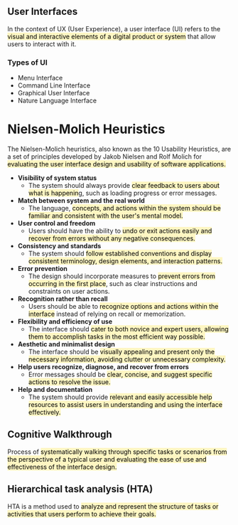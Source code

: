 ## User Interfaces
In the context of UX (User Experience), a user interface (UI) refers to the <mark style="background: #FFF3A3A6;">visual and interactive elements of a digital product or system</mark> that allow users to interact with it.

### Types of UI
- Menu Interface
- Command Line Interface
- Graphical User Interface
- Nature Language Interface

# Nielsen-Molich Heuristics

The Nielsen-Molich heuristics, also known as the 10 Usability Heuristics, are a set of principles developed by Jakob Nielsen and Rolf Molich for <mark style="background: #FFF3A3A6;">evaluating the user interface design and usability of software applications.</mark>

- **Visibility of system status**
	- The system should always provide <mark style="background: #FFF3A3A6;">clear feedback to users about what is happenin</mark>g, such as loading progress or error messages.
- **Match between system and the real world**
	- The language, <mark style="background: #FFF3A3A6;">concepts, and actions within the system should be familiar and consistent with the user's mental model.</mark>
- **User control and freedom**
	- Users should have the ability to <mark style="background: #FFF3A3A6;">undo or exit actions easily and recover from errors without any negative consequences.</mark>
- **Consistency and standards**
	- The system should <mark style="background: #FFF3A3A6;">follow established conventions and display consistent terminology, design elements, and interaction patterns.</mark>
- **Error prevention**
	- The design should incorporate measures to <mark style="background: #FFF3A3A6;">prevent errors from occurring in the first place</mark>, such as clear instructions and constraints on user actions.
- **Recognition rather than recall**
	- Users should be able to <mark style="background: #FFF3A3A6;">recognize options and actions within the interface</mark> instead of relying on recall or memorization.
- **Flexibility and efficiency of use**
	- The interface should <mark style="background: #FFF3A3A6;">cater to both novice and expert users, allowing them to accomplish tasks in the most efficient way possible.</mark>
- **Aesthetic and minimalist design**
	- The interface should be <mark style="background: #FFF3A3A6;">visually appealing and present only the necessary information, avoiding clutter or unnecessary complexity.</mark>
- **Help users recognize, diagnose, and recover from errors**
	- Error messages should be <mark style="background: #FFF3A3A6;">clear, concise, and suggest specific actions to resolve the issue.</mark>
- **Help and documentation**
	- The system should provide <mark style="background: #FFF3A3A6;">relevant and easily accessible help resources to assist users in understanding and using the interface effectively.</mark>

## Cognitive Walkthrough
Process of <mark style="background: #FFF3A3A6;">systematically walking through specific tasks or scenarios from the perspective of a typical user and evaluating the ease of use and effectiveness of the interface design.</mark>

## Hierarchical task analysis (HTA) 

HTA is a method used to <mark style="background: #FFF3A3A6;">analyze and represent the structure of tasks or activities that users perform to achieve their goals.</mark>


